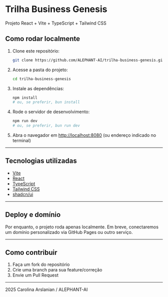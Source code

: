 # Trilha Business Genesis

Projeto React + Vite + TypeScript + Tailwind CSS

## Como rodar localmente

1. Clone este repositório:
   ```sh
   git clone https://github.com/ALEPHANT-AI/trilha-business-genesis.git
   ```
2. Acesse a pasta do projeto:
   ```sh
   cd trilha-business-genesis
   ```
3. Instale as dependências:
   ```sh
   npm install
   # ou, se preferir, bun install
   ```
4. Rode o servidor de desenvolvimento:
   ```sh
   npm run dev
   # ou, se preferir, bun run dev
   ```
5. Abra o navegador em [http://localhost:8080](http://localhost:8080) (ou endereço indicado no terminal)

---

## Tecnologias utilizadas
- [Vite](https://vitejs.dev/)
- [React](https://react.dev/)
- [TypeScript](https://www.typescriptlang.org/)
- [Tailwind CSS](https://tailwindcss.com/)
- [shadcn/ui](https://ui.shadcn.com/)

---

## Deploy e domínio
Por enquanto, o projeto roda apenas localmente. Em breve, conectaremos um domínio personalizado via GitHub Pages ou outro serviço.

---

## Como contribuir
1. Faça um fork do repositório
2. Crie uma branch para sua feature/correção
3. Envie um Pull Request

---

 2025 Carolina Arslanian / ALEPHANT-AI
